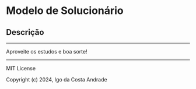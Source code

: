 # Modelo de Solucionário


## Descrição



---
Aproveite os estudos e boa sorte!

---
MIT License

Copyright (c) 2024, Igo da Costa Andrade